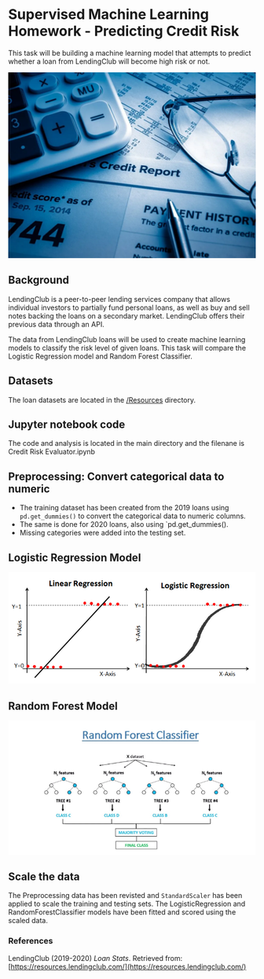 # Supervised Machine Learning Homework - Predicting Credit Risk

This task will be building a machine learning model that attempts to predict whether a loan from LendingClub will become high risk or not. 


![Credit_Risk](Resources/credit_risk.webp)


## Background

LendingClub is a peer-to-peer lending services company that allows individual investors to partially fund personal loans, as well as buy and sell notes backing the loans on a secondary market. LendingClub offers their previous data through an API.

The data from LendingClub loans will be used to create machine learning models to classify the risk level of given loans. This task will compare the Logistic Regression model and Random Forest Classifier.

## Datasets

The loan datasets are located in the [/Resources](Resources/) directory.

## Jupyter notebook code

The code and analysis is located in the main directory and the filenane is Credit Risk Evaluator.ipynb

## Preprocessing: Convert categorical data to numeric

* The training dataset has been created from the 2019 loans using `pd.get_dummies()` to convert the categorical data to numeric columns. 
* The same is done for 2020 loans, also using `pd.get_dummies(). 
* Missing categories were added into the testing set.

## Logistic Regression Model


![Logistic Regression](Resources/logistic_regression.png)


## Random Forest Model


![Random Forest Model](Resources/random_forest.png)

## Scale the data

The Preprocessing data has been revisted and `StandardScaler` has been applied to scale the training and testing sets. 
The LogisticRegression and RandomForestClassifier models have been fitted and scored using the scaled data. 

### References

LendingClub (2019-2020) _Loan Stats_. Retrieved from: [https://resources.lendingclub.com/](https://resources.lendingclub.com/)


